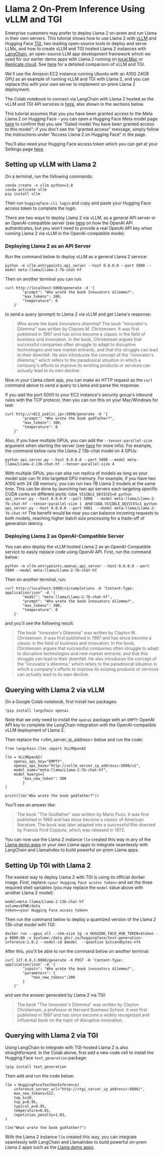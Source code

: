 # Llama 2 On-Prem Inference Using vLLM and TGI

Enterprise customers may prefer to deploy Llama 2 on-prem and run Llama in their own servers. This tutorial shows how to use Llama 2 with [vLLM](https://github.com/vllm-project/vllm) and Hugging Face [TGI](https://github.com/huggingface/text-generation-inference), two leading open-source tools to deploy and serve LLMs, and how to create vLLM and TGI hosted Llama 2 instances with [LangChain](https://www.langchain.com/), an open-source LLM app development framework which we used for our earlier demo apps with Llama 2 running on [local Mac](https://github.com/facebookresearch/llama-recipes/blob/main/demo_apps/HelloLlamaLocal.ipynb) or [Replicate cloud](https://github.com/facebookresearch/llama-recipes/blob/main/demo_apps/HelloLlamaCloud.ipynb). See [here](https://medium.com/@rohit.k/tgi-vs-vllm-making-informed-choices-for-llm-deployment-37c56d7ff705) for a detailed comparison of vLLM and TGI.

We'll use the Amazon EC2 instance running Ubuntu with an A10G 24GB GPU as an example of running vLLM and TGI with Llama 2, and you can replace this with your own server to implement on-prem Llama 2 deployment.

The Colab notebook to connect via LangChain with Llama 2 hosted as the vLLM and TGI API services is [here](https://colab.research.google.com/drive/1rYWLdgTGIU1yCHmRpAOB2D-84fPzmOJg?usp=sharing), also shown in the sections below.

This tutorial assumes that you you have been granted access to the Meta Llama 2 on Hugging Face - you can open a Hugging Face Meta model page [here](https://huggingface.co/meta-llama/Llama-2-13b-chat-hf) to confirm that you see "Gated model You have been granted access to this model"; if you don't see the "granted access" message, simply follow the instructions under "Access Llama 2 on Hugging Face" in the page. 

You'll also need your Hugging Face access token which you can get at your Settings page [here](https://huggingface.co/settings/tokens).

## Setting up vLLM with Llama 2

On a terminal, run the following commands:

```
conda create -n vllm python=3.8
conda activate vllm
pip install vllm
```

Then run `huggingface-cli login` and copy and paste your Hugging Face access token to complete the login.

There are two ways to deploy Llama 2 via vLLM, as a general API server or an OpenAI-compatible server (see [here](https://platform.openai.com/docs/api-reference/authentication) on how the OpenAI API authenticates, but you won't need to provide a real OpenAI API key when running Llama 2 via vLLM in the OpenAI-compatible mode).

### Deploying Llama 2 as an API Server

Run the command below to deploy vLLM as a general Llama 2 service:

```
python -m vllm.entrypoints.api_server --host 0.0.0.0 --port 5000 --model meta-llama/Llama-2-7b-chat-hf
```

Then on another terminal you can run:

```
curl http://localhost:5000/generate -d '{
        "prompt": "Who wrote the book Innovators dilemma?",
        "max_tokens": 300,
        "temperature": 0
    }'
```

to send a query (prompt) to Llama 2 via vLLM and get Llama's response:

> Who wrote the book Innovators dilemma? The book "Innovator's Dilemma" was written by Clayton M. Christensen. It was first published in 1997 and has since become a classic in the field of business and innovation. In the book, Christensen argues that successful companies often struggle to adapt to disruptive technologies and new market entrants, and that this struggle can lead to their downfall. He also introduces the concept of the "innovator's dilemma," which refers to the paradoxical situation in which a company's efforts to improve its existing products or services can actually lead to its own decline.

Now in your Llama client app, you can make an HTTP request as the `curl` command above to send a query to Llama and parse the response.

If you add the port 5000 to your EC2 instance's security group's inbound rules with the TCP protocol, then you can run this on your Mac/Windows for test:

```
curl http://<EC2_public_ip>:5000/generate -d '{
        "prompt": "Who wrote the book godfather?",
        "max_tokens": 300,
        "temperature": 0
    }'
```

Also, if you have multiple GPUs, you can add the `--tensor-parallel-size` argument when starting the server (see [here](https://vllm.readthedocs.io/en/latest/serving/distributed_serving.html) for more info). For example, the command below runs the Llama 2 13b-chat model on 4 GPUs:

```
python api_server.py --host 0.0.0.0 --port 5000 --model meta-llama/Llama-2-13b-chat-hf --tensor-parallel-size 4
```
With multiple GPUs, you can also run replica of models as long as your model size can fit into targeted GPU memory. For example, if you have two A10G with 24 GB memory, you can run two 7B Llama 2 models at the same time. This can be done by launching two api servers each targeting specific CUDA cores on different ports:
`CUDA_VISIBLE_DEVICES=0 python api_server.py --host 0.0.0.0 --port 5000  --model meta-llama/Llama-2-7b-chat-hf --tensor-parallel-size 1 `
and
`CUDA_VISIBLE_DEVICES=1 python api_server.py --host 0.0.0.0 --port 5001  --model meta-llama/Llama-2-7b-chat-hf`
The benefit would be now you can balance incoming requests to both models, reaching higher batch size processing for a trade-off of generation latency.


### Deploying Llama 2 as OpenAI-Compatible Server

You can also deploy the vLLM hosted Llama 2 as an OpenAI-Compatible service to easily replace code using OpenAI API. First, run the command below:

```
python -m vllm.entrypoints.openai.api_server --host 0.0.0.0 --port 5000 --model meta-llama/Llama-2-7b-chat-hf
```

Then on another terminal, run:

```
curl http://localhost:5000/v1/completions -H "Content-Type: application/json" -d '{
        "model": "meta-llama/Llama-2-7b-chat-hf",
        "prompt": "Who wrote the book Innovators dilemma?",
        "max_tokens": 300,
        "temperature": 0
    }'
```
and you'll see the following result:

> The book "Innovator's Dilemma" was written by Clayton M. Christensen. It was first published in 1997 and has since become a classic in the field of business and innovation. In the book, Christensen argues that successful companies often struggle to adapt to disruptive technologies and new market entrants, and that this struggle can lead to their downfall. He also introduces the concept of the "innovator's dilemma," which refers to the paradoxical situation in which a company's efforts to improve its existing products or services can actually lead to its own decline.

## Querying with Llama 2 via vLLM

On a Google Colab notebook, first install two packages:

```
!pip install langchain openai
```

Note that we only need to install the `openai` package with an `EMPTY` OpenAI API key to complete the LangChain integration with the OpenAI-compatible vLLM deployment of Llama 2. 

Then replace the <vllm_server_ip_address> below and run the code:

```
from langchain.llms import VLLMOpenAI

llm = VLLMOpenAI(
    openai_api_key="EMPTY",
    openai_api_base="http://<vllm_server_ip_address>:5000/v1",
    model_name="meta-llama/Llama-2-7b-chat-hf",
    model_kwargs={
        "max_new_token": 300
        }
)

print(llm("Who wrote the book godfather?"))
```

You'll see an answer like:

> The book "The Godfather" was written by Mario Puzo. It was first published in 1969 and has since become a classic of American literature. The book was later adapted into a successful film directed by Francis Ford Coppola, which was released in 1972.

You can now use the Llama 2 instance `llm` created this way in any of the [Llama demo apps](https://github.com/facebookresearch/llama-recipes/tree/main/demo_apps) or your own Llama apps to integrate seamlessly with LangChain and LlamaIndex to build powerful on-prem Llama apps.

## Setting Up TGI with Llama 2

The easiest way to deploy Llama 2 with TGI is using its official docker image. First, replace `<your Hugging Face access token>` and set the three required shell variables (you may replace the `model` value above with another Llama 2 model):

```
model=meta-llama/Llama-2-13b-chat-hf
volume=$PWD/data
token=<your Hugging Face access token>
```

Then run the command below to deploy a quantized version of the Llama 2 13b-chat model with TGI:

```
docker run --gpus all --shm-size 1g -e HUGGING_FACE_HUB_TOKEN=$token -p 8080:80 -v $volume:/data ghcr.io/huggingface/text-generation-inference:1.0.2 --model-id $model  --quantize bitsandbytes-nf4
```

After this, you'll be able to run the command below on another terminal:

```
curl 127.0.0.1:8080/generate -X POST -H 'Content-Type: application/json' -d '{
        "inputs": "Who wrote the book innovators dilemma?",
        "parameters": {
            "max_new_tokens":200
        }
    }'     
```

and see the answer generated by Llama 2 via TGI:

> The book "The Innovator's Dilemma" was written by Clayton Christensen, a professor at Harvard Business School. It was first published in 1997 and has since become a widely recognized and influential book on the topic of disruptive innovation.

## Querying with Llama 2 via TGI

Using LangChain to integrate with TGI-hosted Llama 2 is also straightforward. In the Colab above, first add a new code cell to install the Hugging Face `text_generation` package:

```
!pip install text_generation
```

Then add and run the code below:

```
llm = HuggingFaceTextGenInference(
    inference_server_url="http://<tgi_server_ip_address>:8080/",
    max_new_tokens=512,
    top_k=10,
    top_p=0.95,
    typical_p=0.95,
    temperature=0.01,
    repetition_penalty=1.03,
)

llm("What wrote the book godfather?")
```

With the Llama 2 instance `llm` created this way, you can integrate seamlessly with LangChain and LlamaIndex to build powerful on-prem Llama 2 apps such as the [Llama demo apps](https://github.com/facebookresearch/llama-recipes/tree/main/demo_apps).

